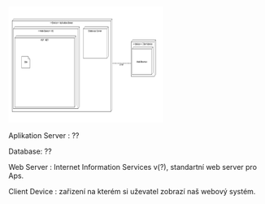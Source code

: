 <img src="Deployment-1.0.PNG" alt="Deployment" style="width:304px;height:228px;">

Aplikation Server : ??

Database: ??

Web Server : Internet Information Services v(?), standartní web server pro Aps. 


Client Device :  zařizení na kterém si uževatel zobrazí naš webový systém.
